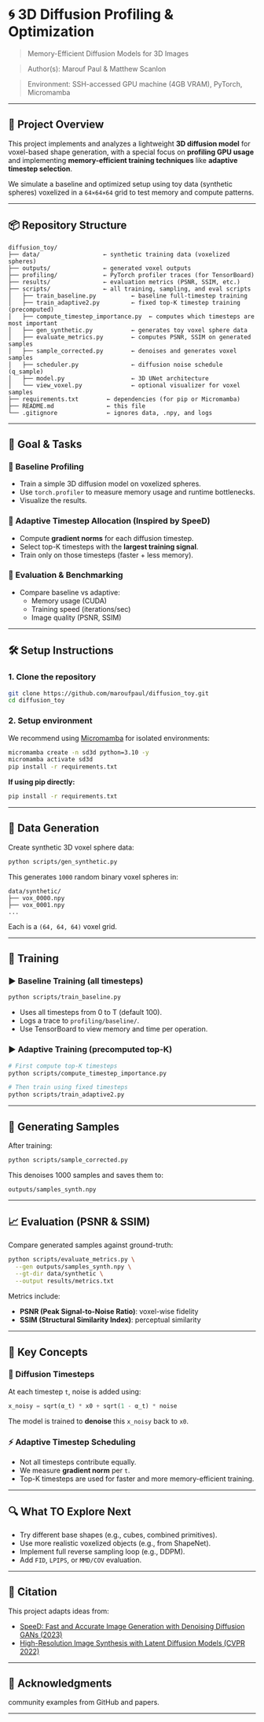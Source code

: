 # 🌀 3D Diffusion Profiling & Optimization 

> Memory-Efficient Diffusion Models for 3D Images 

> Author(s): Marouf Paul & Matthew Scanlon 

> Environment: SSH-accessed GPU machine (4GB VRAM), PyTorch, Micromamba  

---

## 🧠 Project Overview

This project implements and analyzes a lightweight **3D diffusion model** for voxel-based shape generation, with a special focus on **profiling GPU usage** and implementing **memory-efficient training techniques** like **adaptive timestep selection**.

We simulate a baseline and optimized setup using toy data (synthetic spheres) voxelized in a `64×64×64` grid to test memory and compute patterns.

---

## 📦 Repository Structure

```
diffusion_toy/
├── data/                  ← synthetic training data (voxelized spheres)
├── outputs/               ← generated voxel outputs
├── profiling/             ← PyTorch profiler traces (for TensorBoard)
├── results/               ← evaluation metrics (PSNR, SSIM, etc.)
├── scripts/               ← all training, sampling, and eval scripts
│   ├── train_baseline.py          ← baseline full-timestep training
│   ├── train_adaptive2.py         ← fixed top-K timestep training (precomputed)
│   ├── compute_timestep_importance.py  ← computes which timesteps are most important
│   ├── gen_synthetic.py           ← generates toy voxel sphere data
│   ├── evaluate_metrics.py        ← computes PSNR, SSIM on generated samples
│   ├── sample_corrected.py        ← denoises and generates voxel samples
│   ├── scheduler.py               ← diffusion noise schedule (q_sample)
│   ├── model.py                   ← 3D UNet architecture
│   └── view_voxel.py              ← optional visualizer for voxel samples
├── requirements.txt        ← dependencies (for pip or Micromamba)
├── README.md               ← this file
└── .gitignore              ← ignores data, .npy, and logs
```

---

## 🧪 Goal & Tasks

### 📌 Baseline Profiling
- Train a simple 3D diffusion model on voxelized spheres.
- Use `torch.profiler` to measure memory usage and runtime bottlenecks.
- Visualize the results.

### 📌 Adaptive Timestep Allocation (Inspired by SpeeD)
- Compute **gradient norms** for each diffusion timestep.
- Select top-K timesteps with the **largest training signal**.
- Train only on those timesteps (faster + less memory).

### 📌 Evaluation & Benchmarking
- Compare baseline vs adaptive:
  - Memory usage (CUDA)
  - Training speed (iterations/sec)
  - Image quality (PSNR, SSIM)

---

## 🛠️ Setup Instructions

### 1. Clone the repository

```bash
git clone https://github.com/maroufpaul/diffusion_toy.git  
cd diffusion_toy
```

### 2. Setup environment

We recommend using [Micromamba](https://mamba.readthedocs.io/en/latest/user_guide/micromamba.html) for isolated environments:

```bash
micromamba create -n sd3d python=3.10 -y
micromamba activate sd3d
pip install -r requirements.txt
```

**If using pip directly:**

```bash
pip install -r requirements.txt
```

---

## 🧪 Data Generation

Create synthetic 3D voxel sphere data:

```bash
python scripts/gen_synthetic.py
```

This generates `1000` random binary voxel spheres in:

```
data/synthetic/
├── vox_0000.npy
├── vox_0001.npy
...
```

Each is a `(64, 64, 64)` voxel grid.

---

## 🚀 Training

### ▶️ Baseline Training (all timesteps)

```bash
python scripts/train_baseline.py
```

- Uses all timesteps from 0 to T (default 100).
- Logs a trace to `profiling/baseline/`.
- Use TensorBoard to view memory and time per operation.


### ▶️ Adaptive Training (precomputed top-K)

```bash
# First compute top-K timesteps
python scripts/compute_timestep_importance.py

# Then train using fixed timesteps
python scripts/train_adaptive2.py
```

---

## 🧪 Generating Samples

After training:

```bash
python scripts/sample_corrected.py
```

This denoises 1000 samples and saves them to:

```
outputs/samples_synth.npy
```

---

## 📈 Evaluation (PSNR & SSIM)

Compare generated samples against ground-truth:

```bash
python scripts/evaluate_metrics.py \
  --gen outputs/samples_synth.npy \
  --gt-dir data/synthetic \
  --output results/metrics.txt
```

Metrics include:

- **PSNR (Peak Signal-to-Noise Ratio)**: voxel-wise fidelity
- **SSIM (Structural Similarity Index)**: perceptual similarity

---

## 🧠 Key Concepts

### 🔄 Diffusion Timesteps

At each timestep `t`, noise is added using:

```python
x_noisy = sqrt(α_t) * x0 + sqrt(1 - α_t) * noise
```

The model is trained to **denoise** this `x_noisy` back to `x0`.

### ⚡ Adaptive Timestep Scheduling

- Not all timesteps contribute equally.
- We measure **gradient norm** per `t`.
- Top-K timesteps are used for faster and more memory-efficient training.

---

## 🔍 What TO Explore Next

- Try different base shapes (e.g., cubes, combined primitives).
- Use more realistic voxelized objects (e.g., from ShapeNet).
- Implement full reverse sampling loop (e.g., DDPM).
- Add `FID`, `LPIPS`, or `MMD/COV` evaluation.

---

## 📜 Citation

This project adapts ideas from:
- [SpeeD: Fast and Accurate Image Generation with Denoising Diffusion GANs (2023)](https://arxiv.org/abs/2307.05072)
- [High-Resolution Image Synthesis with Latent Diffusion Models (CVPR 2022)](https://arxiv.org/abs/2112.10752)

---

## 🙏 Acknowledgments

community examples from GitHub and papers.

---

